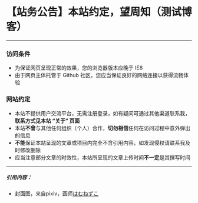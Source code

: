 # 【站务公告】本站约定，望周知（测试博客）

---

### 访问条件

- 为保证网页呈现正常的效果，您的浏览器版本应晚于 IE8
- 由于网页主体托管于 Github 社区，您应当保证良好的网络连接以获得流畅体验

### 网站约定

- 本站不提供用户交流平台，无需注册登录，如有疑问可通过其他渠道联系我，**联系方式见本站 “关于” 页面**
- 本站**不曾**与其他任何组织（个人）合作，**切勿相信**任何在访问过程中意外弹出的信息
- **不能**保证本站呈现的文章或项目内完全不含引用内容，如发现侵权请联系我及时修改删除
- 应当注意部分文章的时效性，本站所呈现的文章上传时间**不一定**是其撰写时间



---

##### 引用内容：

- 封面图，来自pixiv，画师[はむねずこ](https://www.pixiv.net/users/6544352)